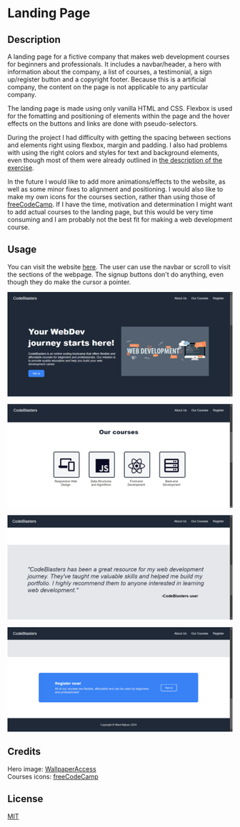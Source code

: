 # Landing Page

## Description

A landing page for a fictive company that makes web development courses for beginners and professionals. It includes a navbar/header, a hero with information about the company, a list of courses, a testimonial, a sign up/register button and a copyright footer. Because this is a artificial company, the content on the page is not applicable to any particular company.

The landing page is made using only vanilla HTML and CSS. Flexbox is used for the fomatting and positioning of elements within the page and the hover effects on the buttons and links are done with pseudo-selectors.

During the project I had difficulty with getting the spacing between sections and elements right using flexbox, margin and padding. I also had problems with using the right colors and styles for text and background elements, even though most of them were already outlined in [the description of the exercise](https://www.theodinproject.com/lessons/foundations-landing-page).

In the future I would like to add more animations/effects to the website, as well as some minor fixes  to alignment and positioning. I would also like to make my own icons for the courses section, rather than using those of [freeCodeCamp](https://www.freecodecamp.org/learn/). If I have the time, motivation and determination I might want to add actual courses to the landing page, but this would be very time consuming and I am probably not the best fit for making a web development course.

## Usage

You can visit the website [here](https://wardnijhuis.github.io/landing_page/). The user can use the navbar or scroll to visit the sections of the webpage. The signup buttons don't do anything, even though they do make the cursor a pointer.

![Navbar and hero section of the website](./screenshots/hero.png)

![Courses section of the website](./screenshots/courses.png)

![Testimonial section of the website](./screenshots/testimonial.png)

![Register section and footer of the website](./screenshots/register.png)

## Credits

Hero image: [WallpaperAccess](https://wallpaperaccess.com/web-developer)\
Courses icons: [freeCodeCamp](https://www.freecodecamp.org/)

## License

[MIT](https://github.com/wardnijhuis/landing_page/blob/main/LICENSE)
